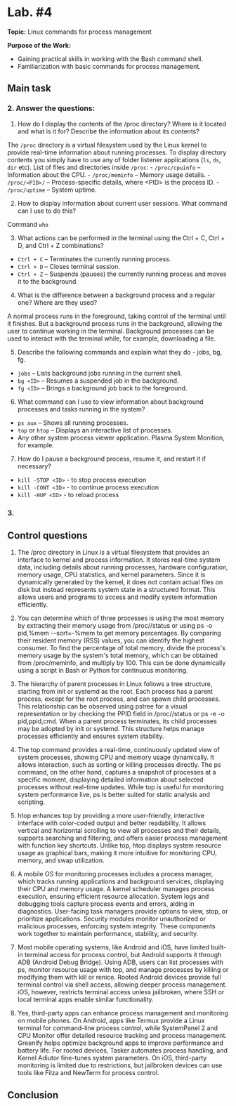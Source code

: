 # Lab. #4

**Topic:** Linux commands for process management

**Purpose of the Work:**
- Gaining practical skills in working with the Bash command shell.
- Familiarization with basic commands for process management.

## Main task

### 2. Answer the questions:
1. How do I display the contents of the /proc directory? Where is it located and what is it for? Describe the information about its contents?

The `/proc` directory is a virtual filesystem used by the Linux kernel to provide real-time information about running processes. To display directory contents you simply have to use any of folder listener applications (`ls`, `ds`, `dir` etc). List of files and directories inside `/proc`:
    - `/proc/cpuinfo` – Information about the CPU.
    - `/proc/meminfo` – Memory usage details.
    - `/proc/<PID>/` – Process-specific details, where \<PID\> is the process ID.
    - `/proc/uptime` – System uptime.

2. How to display information about current user sessions. What command can I use to do this?

Command `who`

3. What actions can be performed in the terminal using the Ctrl + C, Ctrl + D, and Ctrl + Z combinations?

- `Ctrl + C` – Terminates the currently running process.
- `Ctrl + D` – Closes terminal session.
- `Ctrl + Z` – Suspends (pauses) the currently running process and moves it to the background.

4. What is the difference between a background process and a regular one? Where are they used?

A normal process runs in the foreground, taking control of the terminal until it finishes. But a background process runs in the background, allowing the user to continue working in the terminal. Background processes can be used to interact with the terminal while, for example, downloading a file.

5. Describe the following commands and explain what they do - jobs, bg, fg.

- `jobs` – Lists background jobs running in the current shell.
- `bg <ID>` – Resumes a suspended job in the background.
- `fg <ID>` – Brings a background job back to the foreground.

6. What command can I use to view information about background processes and tasks running in the system?

- `ps aux` – Shows all running processes.
- `top` or `htop` – Displays an interactive list of processes.
- Any other system process viewer application. Plasma System Monition, for example.

7. How do I pause a background process, resume it, and restart it if necessary?

- `kill -STOP <ID>` - to stop process execution
- `kill -CONT <ID>` - to continue process execution
- `kill -HUP <ID>` - to reload process

### 3.

## Control questions

1. The /proc directory in Linux is a virtual filesystem that provides an interface to kernel and process information. It stores real-time system data, including details about running processes, hardware configuration, memory usage, CPU statistics, and kernel parameters. Since it is dynamically generated by the kernel, it does not contain actual files on disk but instead represents system state in a structured format. This allows users and programs to access and modify system information efficiently.

2. You can determine which of three processes is using the most memory by extracting their memory usage from /proc/<PID>/status or using ps -o pid,%mem --sort=-%mem to get memory percentages. By comparing their resident memory (RSS) values, you can identify the highest consumer. To find the percentage of total memory, divide the process's memory usage by the system's total memory, which can be obtained from /proc/meminfo, and multiply by 100. This can be done dynamically using a script in Bash or Python for continuous monitoring.

3. The hierarchy of parent processes in Linux follows a tree structure, starting from init or systemd as the root. Each process has a parent process, except for the root process, and can spawn child processes. This relationship can be observed using pstree for a visual representation or by checking the PPID field in /proc/<PID>/status or ps -e -o pid,ppid,cmd. When a parent process terminates, its child processes may be adopted by init or systemd. This structure helps manage processes efficiently and ensures system stability.

4. The top command provides a real-time, continuously updated view of system processes, showing CPU and memory usage dynamically. It allows interaction, such as sorting or killing processes directly. The ps command, on the other hand, captures a snapshot of processes at a specific moment, displaying detailed information about selected processes without real-time updates. While top is useful for monitoring system performance live, ps is better suited for static analysis and scripting.

5. htop enhances top by providing a more user-friendly, interactive interface with color-coded output and better readability. It allows vertical and horizontal scrolling to view all processes and their details, supports searching and filtering, and offers easier process management with function key shortcuts. Unlike top, htop displays system resource usage as graphical bars, making it more intuitive for monitoring CPU, memory, and swap utilization.

6. A mobile OS for monitoring processes includes a process manager, which tracks running applications and background services, displaying their CPU and memory usage. A kernel scheduler manages process execution, ensuring efficient resource allocation. System logs and debugging tools capture process events and errors, aiding in diagnostics. User-facing task managers provide options to view, stop, or prioritize applications. Security modules monitor unauthorized or malicious processes, enforcing system integrity. These components work together to maintain performance, stability, and security.

7. Most mobile operating systems, like Android and iOS, have limited built-in terminal access for process control, but Android supports it through ADB (Android Debug Bridge). Using ADB, users can list processes with ps, monitor resource usage with top, and manage processes by killing or modifying them with kill or renice. Rooted Android devices provide full terminal control via shell access, allowing deeper process management. iOS, however, restricts terminal access unless jailbroken, where SSH or local terminal apps enable similar functionality.

8. Yes, third-party apps can enhance process management and monitoring on mobile phones. On Android, apps like Termux provide a Linux terminal for command-line process control, while SystemPanel 2 and CPU Monitor offer detailed resource tracking and process management. Greenify helps optimize background apps to improve performance and battery life. For rooted devices, Tasker automates process handling, and Kernel Adiutor fine-tunes system parameters. On iOS, third-party monitoring is limited due to restrictions, but jailbroken devices can use tools like Filza and NewTerm for process control.

## Conclusion
